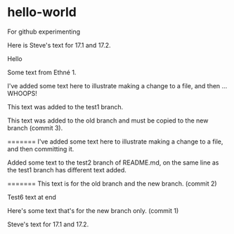 # hello-world
For github experimenting

Here is Steve's text for 17.1 and 17.2.

Hello

Some text from Ethné 1.

I've added some text here to illustrate making a change to a file, and then ... WHOOPS!

This text was added to the test1 branch.

This text was added to the old branch and must be copied to the new branch (commit 3).

=======
I've added some text here to illustrate making a change to a file, and then committing it.

Added some text to the test2 branch of README.md, on the same line as the test1 branch has different text added.

=======
This text is for the old branch and the new branch. (commit 2)

Test6 text at end

Here's some text that's for the new branch only. (commit 1)

Steve's text for 17.1 and 17.2.